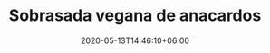 ---
title: "Sobrasada vegana de anacardos"
date: 2020-05-13T14:46:10+06:00
description: "Sobrasada vegana de anacardos"
type: "recipe"
image: "images/recipes/crema-patatas-horno-romero.png"
cuisine: Española
suitableForDiet: VeganDiet
yield: 4 porciones
prepTime: 30
cookTime: 50
totalTime: 45
categories: snack
tags:
  - "anacardos"
  - "pimentón"
ingredients:
- 6 patatas medianas
- 4 zanahorias
- 1/2 cebolla
- 6 tomates cherry
- 3 dientes de ajo
- 1 lt agua
- 4 ramitas de romero
- 4 cdtas levadura nutricional
- 1 pizca de cúrcuma
- aceite de oliva virgen extra
- sal
- pimienta
directions:
- Lava las patatas, pelarlas y cortarlas en trozos.
- En una bandeja de horno añade un chorrito de aceite, el ajo pelado, el romero y las patatas troceadas. 
- Añade sal y pimienta y mezcla todo muy bien.
- Pon al horno durante unos 30 minutos a 200º.
- Mientras, en una olla mediana añade las zanahorias peladas y medianamente troceadas junto a la cebolla y un par de cucharadas de aceite.
- Deja dorar unos minutos removiendo y añadir la cúrcuma y los tomates cherry.
- Cocina a fuego medio durante un par de minutos antes de añadir las patatas calentitas del horno. Reserva unas patatas para usar en la guarnición de los platos.
- Agrega agua, ajusta de sal y pimienta y deja cocinar unos 20 minutos a fuego medio.
- Retira del fuego y dejam reposar unos minutos antes de proceder a licuarlo con la batidora de mano.
- Añade la levadura nutricional y el plato está listo para servir con unas patatas por encima y una ramita de romero.
tips: Esta receta está inspirada en la cocina pobre de la región del Lacio en Italia. Las patatas al horno con romero son una guarnición típica en la ciudad de Roma.
---